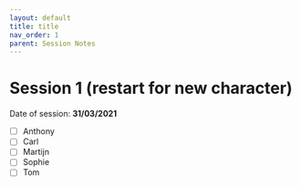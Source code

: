 ```yaml
---
layout: default
title: title
nav_order: 1
parent: Session Notes
---
```


# Session 1 (restart for new character)

Date of session: **31/03/2021**

- [ ] Anthony
- [ ] Carl
- [ ] Martijn
- [ ] Sophie
- [ ] Tom
